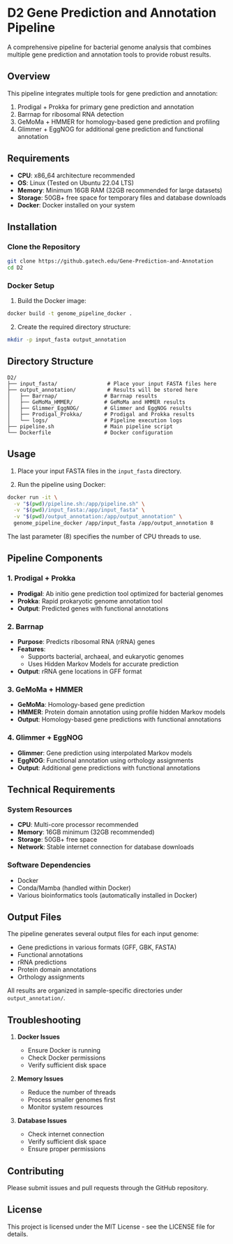 # D2 Gene Prediction and Annotation Pipeline

A comprehensive pipeline for bacterial genome analysis that combines multiple gene prediction and annotation tools to provide robust results.

## Overview

This pipeline integrates multiple tools for gene prediction and annotation:
1. Prodigal + Prokka for primary gene prediction and annotation
2. Barrnap for ribosomal RNA detection
3. GeMoMa + HMMER for homology-based gene prediction and profiling
4. Glimmer + EggNOG for additional gene prediction and functional annotation

## Requirements

- **CPU**: x86_64 architecture recommended
- **OS**: Linux (Tested on Ubuntu 22.04 LTS)
- **Memory**: Minimum 16GB RAM (32GB recommended for large datasets)
- **Storage**: 50GB+ free space for temporary files and database downloads
- **Docker**: Docker installed on your system

## Installation

### Clone the Repository

```bash
git clone https://github.gatech.edu/Gene-Prediction-and-Annotation
cd D2
```

### Docker Setup

1. Build the Docker image:
```bash
docker build -t genome_pipeline_docker .
```

2. Create the required directory structure:
```bash
mkdir -p input_fasta output_annotation
```

## Directory Structure

```
D2/
├── input_fasta/                # Place your input FASTA files here
├── output_annotation/          # Results will be stored here
│   ├── Barrnap/               # Barrnap results
│   ├── GeMoMa_HMMER/          # GeMoMa and HMMER results
│   ├── Glimmer_EggNOG/        # Glimmer and EggNOG results
│   ├── Prodigal_Prokka/       # Prodigal and Prokka results
│   └── logs/                  # Pipeline execution logs
├── pipeline.sh                # Main pipeline script
└── Dockerfile                 # Docker configuration
```

## Usage

1. Place your input FASTA files in the `input_fasta` directory.

2. Run the pipeline using Docker:
```bash
docker run -it \
  -v "$(pwd)/pipeline.sh:/app/pipeline.sh" \
  -v "$(pwd)/input_fasta:/app/input_fasta" \
  -v "$(pwd)/output_annotation:/app/output_annotation" \
  genome_pipeline_docker /app/input_fasta /app/output_annotation 8
```

The last parameter (8) specifies the number of CPU threads to use.

## Pipeline Components

### 1. Prodigal + Prokka
- **Prodigal**: Ab initio gene prediction tool optimized for bacterial genomes
- **Prokka**: Rapid prokaryotic genome annotation tool
- **Output**: Predicted genes with functional annotations

### 2. Barrnap
- **Purpose**: Predicts ribosomal RNA (rRNA) genes
- **Features**: 
  - Supports bacterial, archaeal, and eukaryotic genomes
  - Uses Hidden Markov Models for accurate prediction
- **Output**: rRNA gene locations in GFF format

### 3. GeMoMa + HMMER
- **GeMoMa**: Homology-based gene prediction
- **HMMER**: Protein domain annotation using profile hidden Markov models
- **Output**: Homology-based gene predictions with functional annotations

### 4. Glimmer + EggNOG
- **Glimmer**: Gene prediction using interpolated Markov models
- **EggNOG**: Functional annotation using orthology assignments
- **Output**: Additional gene predictions with functional annotations

## Technical Requirements

### System Resources
- **CPU**: Multi-core processor recommended
- **Memory**: 16GB minimum (32GB recommended)
- **Storage**: 50GB+ free space
- **Network**: Stable internet connection for database downloads

### Software Dependencies
- Docker
- Conda/Mamba (handled within Docker)
- Various bioinformatics tools (automatically installed in Docker)

## Output Files

The pipeline generates several output files for each input genome:
- Gene predictions in various formats (GFF, GBK, FASTA)
- Functional annotations
- rRNA predictions
- Protein domain annotations
- Orthology assignments

All results are organized in sample-specific directories under `output_annotation/`.

## Troubleshooting

1. **Docker Issues**
   - Ensure Docker is running
   - Check Docker permissions
   - Verify sufficient disk space

2. **Memory Issues**
   - Reduce the number of threads
   - Process smaller genomes first
   - Monitor system resources

3. **Database Issues**
   - Check internet connection
   - Verify sufficient disk space
   - Ensure proper permissions

## Contributing

Please submit issues and pull requests through the GitHub repository.

## License

This project is licensed under the MIT License - see the LICENSE file for details. 
